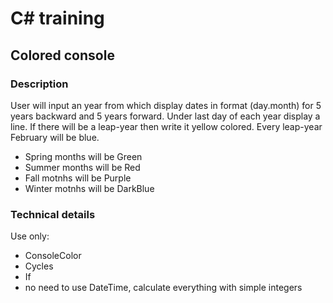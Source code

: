 # C# training

## Colored console

### Description

User will input an year from which display dates in format (day.month) for 5 years backward and 5 years forward.
Under last day of each year display a line.
If there will be a leap-year then write it yellow colored.
Every leap-year February will be blue.

* Spring months will be Green
* Summer months will be Red
* Fall motnhs will be Purple
* Winter motnhs will be DarkBlue


### Technical details

Use only:
* ConsoleColor
* Cycles
* If
* no need to use DateTime, calculate everything with simple integers
